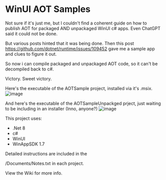 # WinUI AOT Samples

Not sure if it's just me, but I couldn't find a coherent guide on how to publish AOT for packaged AND unpackaged WinUI c# apps.  Even ChatGPT said it could not be done.  

But various posts hinted that it was being done.  Then this post https://github.com/dotnet/runtime/issues/109452 gave me a sample app and clues to figure it out.  

So now i can compile packaged and unpackaged AOT code, so it can't be decompiled back to c#. 

Victory.  Sweet victory.

Here's the executable of the AOTSample project, installed via it's .msix.
<img alt="image" src="https://github.com/user-attachments/assets/325895d4-ec6c-45ec-9109-0215fc36ef9a" />

And here's the executable of the AOTSampleUnpackged prject, just waiting to be including in an installer (Inno, anyone?)
<img alt="image" src="https://github.com/user-attachments/assets/1af2c612-2157-4391-97eb-052e01a3e744" />

This project uses:

- .Net 8
- c#
- WinUI
- WinAppSDK 1.7

Detailed instructions are included in the 

/Documents/Notes.txt in each project.

View the Wiki for more info.

